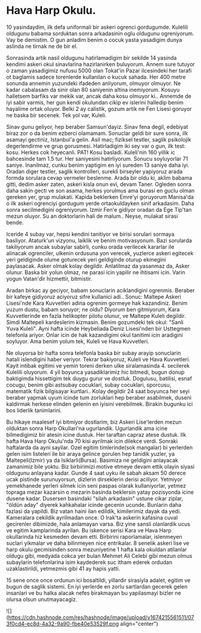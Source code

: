# Hava Harp Okulu.

10 yasindaydim, ilk defa uniformali bir askeri ogrenci gordugumde. Kulelili oldugunu babama sorduktan sonra arkadasinin oglu oldugunu ogreniyorum. Vay be demistim. O gun anladim benim o cocuk yasta yasadigim dunya aslinda ne tirnak ne de bir el.

Sonrasinda artik nasil oldugunu hatirlamadigim bir sekilde 14 yasinda kendimi askeri okul sinavlarina hazirlanirken buluyorum. Annem sure tutuyor o zaman yasadigimiz nufusu 5000 olan Tokat'in Pazar ilcesindeki her tarafi ot baglamis sadece torenlerde kullanilan o kucuk sahada. Her 400 metre sonunda annemin yuzundeki ifadeden anliyorum, olmuyor olmuyor. Ne kadar cabalasam da sinir olan 80 saniyenin altina inemiyorum. Kosuyu halletsem barfiks var mekik var, ancak daha kosu olmuyor ki.. Annemde de iyi sabir varmis, her gun kendi okulundan cikip ev islerini halledip benim hayalime ortak oluyor. Belki 2 ay calistik, gozum artik ne Fen Lisesi goruyor ne baska bir secenek. Tek yol var, Kuleli.

Sinav gunu geliyor, hep beraber Samsun'dayiz. Sinav fena degil, edebiyat biraz zor o da benim ezberci olamamam. Sonuclar geldi bir sure sonra, ilk asamayi gectiniz, Istanbul'a gelin. Asil mac; fiziksel testler, saglik psikolojik degerlendirme ve grup gorusmesi. Hatirladigim iki sey var o gun, ilk test: kosu. Herkes cok heyecanli. PAT! Kosu basladi. Kuleli'nin 160 yillik ic bahcesinde tam 1.5 tur. Her saniyesini hatirliyorum. Sonucu soyluyorlar 71 saniye. Inanilmaz, cunku benim yaptigim en iyi sureden 13 saniye daha iyi. Oradan diger testler, saglik kontrolleri, surekli birseyler yapiyoruz arada formda sorulara cevap vermeler beslenme. Arada bir oldu ki, aklim babama gitti, dedim asker zaten, askeri kisla onun evi, devam Taner. Ogleden sonra daha sakin gecti ve son asama, herkes yorulmus ama burasi en guclu olman gereken yer, grup mulakati. Kapida beklerken Emre'yi goruyorum Manisa'da o ilk askeri ogrenciyi gordugum yerde ortaokuldayken sinif arkadasim. Daha sonra secilmedigini ogreniyorum. Izmir Fen'e gidiyor oradan da Ege Tip'tan mezun oluyor. Su an doktorlarin hali de malum.. Neyse, mulakat sirasi bende.

Iceride 4 subay var, hepsi kendini tanitiyor ve birisi sorulari sormaya basliyor. Ataturk'un vizyonu, laiklik ve benim motivasyonum. Bazi sorularda takiliyorum ancak subaylar sabirli, cunku orada verilecek kararlar ile alinacak ogrenciler, ulkenin ordusuna yon verecek, yuzlerce askeri egitecek yeri geldiginde olume goturecek yeri geldiginde oturup ekmegini paylasacak. Asker olmak kolay degildir. Anlatilmaz da yasanmaz da, Asker olunur. Baska bir yolun olmaz, ne parasi icin yapilir ne ihtisami icin. Varin yogun Vatan'dir hizmettir, bitmistir.

Aradan birkac ay geciyor, babam sonuclarin aciklandigini ogrenmis. Beraber bir kafeye gidiyoruz aciyoruz sifre kullanici adi.. Sonuc: Maltepe Askeri Lisesi'nde Kara Kuvvetleri adina ogrenim gormeye hak kazandiniz. Benim yuzum dustu, babam soruyor; ne oldu? Diyorum ben gitmiyorum, Kara Kuvvetlerinde en fazla helikopter pilotu olunur, ve Maltepe Kuleli degildir. Simdi Maltepeli kardeslerim kizmasin. Benim gozumdeki tek okul: "Sanli Yuva Kuleli". Ayni hafta icinde Heybeliada Deniz Lisesi'nden bir Usttegmen telefonla ariyor. Onlar icin de hak kazandigimi okul tanitimi icin aradigini soyluyor. Ama benim yolum tek, Kuleli ve Hava Kuvvetleri.

Ne oluyorsa bir hafta sonra telefonla baska bir subay arayip sonuclarin hatali islendigini haber veriyor. Tekrar bakiyoruz, Kuleli ve Hava Kuvvetleri. Kayit intibak egitimi ve yemin toreni derken ulke siralamasinda 4. secilerek Kulelili oluyorum. 4 yil boyunca yasadiklarimiz hic bitmedi, bugun donup baktigimda hissettigim tek duygu gurur ve dostluk. Dogulusu, batilisi, esnaf cocugu, benim gibi astsubay cocuklari, subay cocuklari, sporcusu, matematik fizik bilgisayar kurtlari.. Kolay degildir 24 saat boyunca her seyi beraber yapmak uyum icinde tum zorluklari hep beraber asabilmek, duseni kaldirmak herkese elinden gelenin en iyisini verebilmek. Birakin bugunku ici bos liderlik tanimlarini.

Bu hikaye maalesef iyi bitmiyor dostlarim, biz Askeri Lise'lerden mezun olduktan sonra Harp Okullari'na ugurlandik. Ugurlandik ama icine bilmedigimiz bir atesin icine dustuk. Her taraftan capraz atese dustuk. Ilk hafta Hava Harp Okulu'nda 70 kisi ayrilmak icin dilekce verdi. Sonraki haftalarda da ayni sayilar. Ozel egitim timlerinde(sok mangalar) bi yerlerden gelen isim listeleri ile bir araya gelince gorulen hep tanidik yuzler, ya Maltepeli(Izmir) ya da Isiklarli(Bursa). Basimiza ne geldigini anlayacak zamanimiz bile yoktu. Biz birbirimizi motive etmeye devam ettik olayin siyasi oldugunu anlayana kadar. Gunde 4 saat uyku ile sabah aksam 50 derece ucak pistinde surunuyorsun, dizlerin dirseklerin derisi aciliyor. Yetmiyor yemekhanede yerleri silmek icin seni paspas olarak kullaniyorlar, yetmez topraga mezar kazarsin o mezarin basinda beklersin yatay pozisyonda icine dusene kadar. Dusersen basindaki "silah arkadasin" ustune cikar ziplar, "öldün aday" diyerek kahkahalar icinde gecenin ucunde. Bunlarin daha fazlasi da yapildi. Biz vatan haini ilan edildik, kimilerimiz dayak da yedi. Kameralara cekildik ayrilmadan once. O Irak'ta askerin kafasina cuval gecirenler dibimizde, hala anlamayan varsa. Biz yine sansli olanlardik ucus ve egitim kamplarinda ayrilan. Bu iskence serisi Kara ve Hava Harp okullarinda hiz kesmeden devam etti. Birbirini raporlamalar, islenmeyen suclari yikmalar ve daha bilinmeyen nice entrikalar. 8 senelik askeri lise ve harp okulu gecmisinden sonra mezuniyetine 1 hafta kala okuldan atilanlar oldugu gibi, medyada cokca yer bulan Mehmet Ali Celebi gibi mezun olmus subaylarin telefonlarina isim kaydederek suc itham ederek ordudan uzaklastirildi, yetmezmis gibi 41 ay hapis yatti.

15 sene once once ordunun ici bosaltildi, yillardir sirasiyla adalet, egitim ve bugun de saglik sistemi. En iyi yerlerde en zorlu sartlardan gecerek gelen insanlari ve bu halka alacak nefes birakmayan bu yapilasmayi bizler ne olursa olsun unutmayacagiz.  
  

![](https://cdn.hashnode.com/res/hashnode/image/upload/v1674215561511/073f0cd4-ec8d-4a32-9a90-fbe40e53529f.png align="center")